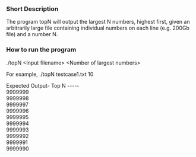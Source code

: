 ### Short Description

The program topN will output the largest N numbers, highest first, given an arbitrarily large file  containing individual numbers on each line (e.g. 200Gb file) and a number N.

### How to run the program

./topN \<Input filename\> \<Number of largest numbers\>

For example,
./topN testcase1.txt 10

Expected Output-
Top N -----  
9999999  
9999998  
9999997  
9999996  
9999995  
9999994  
9999993  
9999992  
9999991  
9999990  

